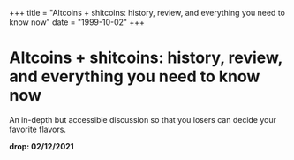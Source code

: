 +++
title = "Altcoins + shitcoins: history, review, and everything you need to know now"
date = "1999-10-02"
+++



# Altcoins + shitcoins: history, review, and everything you need to know now

An in-depth but accessible discussion so that you losers can decide your favorite flavors.

**drop: 02/12/2021**